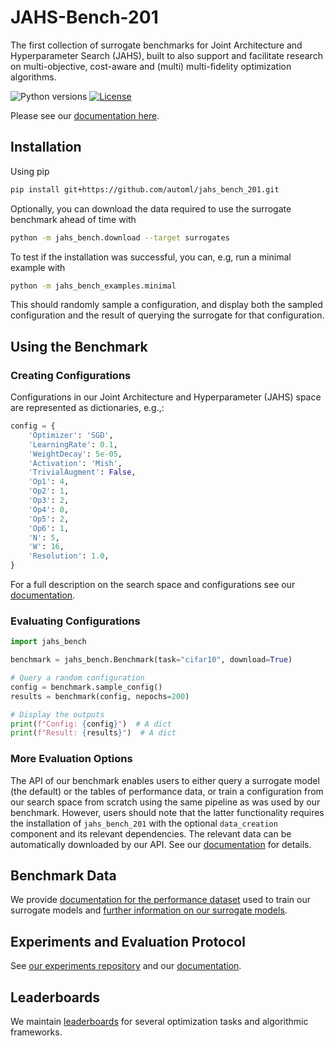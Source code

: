 # JAHS-Bench-201

The first collection of surrogate benchmarks for Joint Architecture and Hyperparameter Search (JAHS), built to also support and
facilitate research on multi-objective, cost-aware and (multi) multi-fidelity optimization algorithms.


![Python versions](https://img.shields.io/badge/python-3.7%20%7C%203.8%20%7C%203.9%20%7C%203.10-informational)
[![License](https://img.shields.io/badge/license-MIT-informational)](LICENSE)

Please see our [documentation here](https://automl.github.io/jahs_bench_201/).


## Installation

Using pip

```bash
pip install git+https://github.com/automl/jahs_bench_201.git
```

Optionally, you can download the data required to use the surrogate benchmark ahead of time with
```bash
python -m jahs_bench.download --target surrogates
```

To test if the installation was successful, you can, e.g, run a minimal example with
```bash
python -m jahs_bench_examples.minimal
```
This should randomly sample a configuration, and display both the sampled configuration and the result of querying the
surrogate for that configuration.

## Using the Benchmark

### Creating Configurations

Configurations in our Joint Architecture and Hyperparameter (JAHS) space are represented as dictionaries, e.g.,:

```python
config = {
    'Optimizer': 'SGD',
    'LearningRate': 0.1,
    'WeightDecay': 5e-05,
    'Activation': 'Mish',
    'TrivialAugment': False,
    'Op1': 4,
    'Op2': 1,
    'Op3': 2,
    'Op4': 0,
    'Op5': 2,
    'Op6': 1,
    'N': 5,
    'W': 16,
    'Resolution': 1.0,
}
```

For a full description on the search space and configurations see our [documentation](https://automl.github.io/jahs_bench_201/search_space).


### Evaluating Configurations

```python
import jahs_bench

benchmark = jahs_bench.Benchmark(task="cifar10", download=True)

# Query a random configuration
config = benchmark.sample_config()
results = benchmark(config, nepochs=200)

# Display the outputs
print(f"Config: {config}")  # A dict
print(f"Result: {results}")  # A dict
```


### More Evaluation Options

The API of our benchmark enables users to either query a surrogate model (the default) or the tables of performance data, or train a
configuration from our search space from scratch using the same pipeline as was used by our benchmark.
However, users should note that the latter functionality requires the installation of `jahs_bench_201` with the
optional `data_creation` component and its relevant dependencies. The relevant data can be automatically downloaded by
our API. See our [documentation](https://automl.github.io/jahs_bench_201/usage) for details.

## Benchmark Data

We provide [documentation for the performance dataset](https://automl.github.io/jahs_bench_201/performance_dataset) used to train our surrogate models and [further information on our surrogate models](https://automl.github.io/jahs_bench_201/surrogate).


## Experiments and Evaluation Protocol

See [our experiments repository](https://github.com/automl/jahs_bench_201_experiments) and our [documentation](https://automl.github.io/jahs_bench_201/evaluation_protocol).

## Leaderboards

We maintain [leaderboards](https://automl.github.io/jahs_bench_201/leaderboards) for several optimization tasks and algorithmic frameworks.
